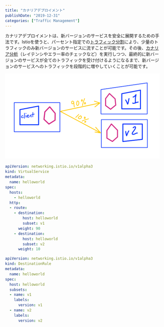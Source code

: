 ```yaml
---
title: "カナリアデプロイメント"
publishDate: "2019-12-31"
categories: ["Traffic Management"]
---
```



カナリアデプロイメントは、新バージョンのサービスを安全に展開するための手法です。Istioを使うと、パーセント指定での[トラフィック分割](https://istio.io/docs/concepts/traffic-management/#routing-versions)により、少量のトラフィックのみ新バージョンのサービスに流すことが可能です。その後、[カナリア分析](https://cloud.google.com/blog/products/devops-sre/canary-analysis-lessons-learned-and-best-practices-from-google-and-waze)（レイテンシやエラー率のチェックなど）を実行しつつ、最終的に新バージョンのサービスが全てのトラフィックを受け付けるようになるまで、新バージョンのサービスへのトラフィックを段階的に増やしていくことが可能です。

![Diagram](/images/canary_diagram.png)

```YAML
apiVersion: networking.istio.io/v1alpha3
kind: VirtualService
metadata:
  name: helloworld
spec:
  hosts:
    - helloworld
  http:
  - route:
    - destination:
        host: helloworld
        subset: v1
      weight: 90
    - destination:
        host: helloworld
        subset: v2
      weight: 10
```

```YAML
apiVersion: networking.istio.io/v1alpha3
kind: DestinationRule
metadata:
  name: helloworld
spec:
  host: helloworld
  subsets:
  - name: v1
    labels:
      version: v1
  - name: v2
    labels:
      version: v2
```
